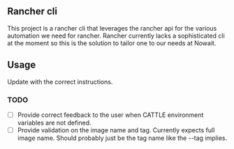 ## Rancher cli

This project is a rancher cli that leverages the rancher api for the various automation we need for rancher.  Rancher currently lacks a sophisticated cli at the moment so this is the solution to tailor one to our needs at Nowait.

## Usage

Update with the correct instructions.

### TODO
- [ ] Provide correct feedback to the user when CATTLE environment variables are not defined.
- [ ] Provide validation on the image name and tag.  Currently expects full image name. Should probably just be the tag name like the --tag implies.
